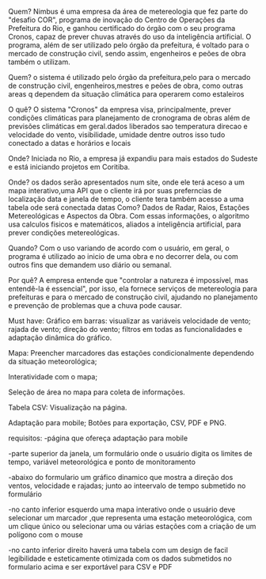 Quem?
Nimbus é uma empresa da área de metereologia que fez parte do "desafio COR", programa de inovação do Centro de Operações da Prefeitura do Rio, e ganhou certificado do órgão com o seu programa Cronos, capaz de prever chuvas através do uso da inteligência artificial.
O programa, além de ser utilizado pelo órgão da prefeitura, é voltado para o mercado de construção civil, sendo assim, engenheiros e peões de obra também o utilizam.

Quem?
o sistema é utilizado pelo órgão da prefeitura,pelo para o mercado de construção civil, engenheiros,mestres e peões de obra, como outras areas q dependem da situação climática para operarem como estaleiros 


O quê?
O sistema "Cronos" da empresa visa, principalmente, prever condições climáticas para planejamento de cronograma de obras além de previsões climáticas em geral.dados liberados sao temperatura direcao e velocidade do vento, visibilidade, umidade dentre outros isso tudo conectado a datas e horários e locais

Onde?
Iniciada no Rio, a empresa já expandiu para mais estados do Sudeste e está iniciando projetos em Coritiba.

Onde?
os dados serão apresentados num site, onde ele terá aceso a um mapa interativo,uma API que o cliente irá por suas preferncias de localização data e janela de tempo, o cliente tera também acesso a uma tabela ode será conectada datas 
Como?
Dados de Radar, Raios, Estações Metereológicas e Aspectos da Obra. Com essas informações, o algoritmo usa calculos fisicos e matemáticos, aliados a inteligência artificial, para prever condições metereológicas.

Quando?
Com o uso variando de acordo com o usuário, em geral, o programa é utilizado ao inicio de uma obra e no decorrer dela, ou com outros fins que demandem uso diário ou semanal.

Por quê?
A empresa entende que "controlar a natureza é impossível, mas entendê-la é essencial", por isso, ela fornece serviços de metereologia para prefeituras e para o mercado de construção civil, ajudando no planejamento e prevenção de problemas que a chuva pode causar.

Must have:
Gráfico em barras:
visualizar as variáveis velocidade de vento; rajada de vento; direção do vento; filtros em todas as funcionalidades e adaptação dinâmica do gráfico.

Mapa:
Preencher marcadores das estações condicionalmente dependendo da situação meteorológica;

Interatividade com o mapa;

Seleção de área no mapa para coleta de informações.

Tabela CSV:
Visualização na página.

Adaptação para mobile;
Botões para exportação, CSV, PDF e PNG.

requisitos:
-página que ofereça adaptação para mobile

-parte superior da janela, um formulário onde o usuário digita os limites de tempo, variável meteorológica e ponto de monitoramento

-abaixo do formulario um gráfico dinamico que mostra a direção dos ventos, velocidade e rajadas; junto ao inteervalo de tempo submetido no formulário

-no canto inferior esquerdo uma mapa interativo onde o usuário deve selecionar um marcador ,que representa uma estação meteorológica, com um clique único ou selecionar uma ou várias estações com a criação de um polígono com o mouse

-no canto inferior direito haverá uma tabela com um design de facil legibilidade e esteticamente otimizada com os dados submetidos no formulario acima e ser exportável para CSV e PDF
